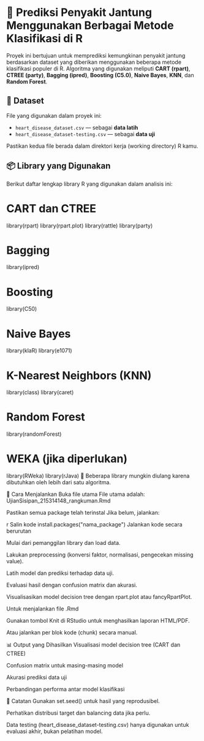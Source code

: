 
# 💓 Prediksi Penyakit Jantung Menggunakan Berbagai Metode Klasifikasi di R

Proyek ini bertujuan untuk memprediksi kemungkinan penyakit jantung berdasarkan dataset yang diberikan menggunakan beberapa metode klasifikasi populer di R. Algoritma yang digunakan meliputi **CART (rpart)**, **CTREE (party)**, **Bagging (ipred)**, **Boosting (C5.0)**, **Naive Bayes**, **KNN**, dan **Random Forest**.

## 📁 Dataset

File yang digunakan dalam proyek ini:

- `heart_disease_dataset.csv` — sebagai **data latih**
- `heart_disease_dataset-testing.csv` — sebagai **data uji**

Pastikan kedua file berada dalam direktori kerja (working directory) R kamu.

## 📦 Library yang Digunakan

Berikut daftar lengkap library R yang digunakan dalam analisis ini:

# CART dan CTREE
library(rpart)
library(rpart.plot)
library(rattle)
library(party)

# Bagging
library(ipred)

# Boosting
library(C50)

# Naive Bayes
library(klaR)
library(e1071)

# K-Nearest Neighbors (KNN)
library(class)
library(caret)

# Random Forest
library(randomForest)

# WEKA (jika diperlukan)
library(RWeka)
library(rJava)
🔁 Beberapa library mungkin diulang karena dibutuhkan oleh lebih dari satu algoritma.

🚀 Cara Menjalankan
Buka file utama
File utama adalah: UjianSisipan_215314148_rangkuman.Rmd

Pastikan semua package telah terinstal
Jika belum, jalankan:

r
Salin kode
install.packages("nama_package")
Jalankan kode secara berurutan

Mulai dari pemanggilan library dan load data.

Lakukan preprocessing (konversi faktor, normalisasi, pengecekan missing value).

Latih model dan prediksi terhadap data uji.

Evaluasi hasil dengan confusion matrix dan akurasi.

Visualisasikan model decision tree dengan rpart.plot atau fancyRpartPlot.

Untuk menjalankan file .Rmd

Gunakan tombol Knit di RStudio untuk menghasilkan laporan HTML/PDF.

Atau jalankan per blok kode (chunk) secara manual.

📊 Output yang Dihasilkan
Visualisasi model decision tree (CART dan CTREE)

Confusion matrix untuk masing-masing model

Akurasi prediksi data uji

Perbandingan performa antar model klasifikasi

📝 Catatan
Gunakan set.seed() untuk hasil yang reprodusibel.

Perhatikan distribusi target dan balancing data jika perlu.

Data testing (heart_disease_dataset-testing.csv) hanya digunakan untuk evaluasi akhir, bukan pelatihan model.
